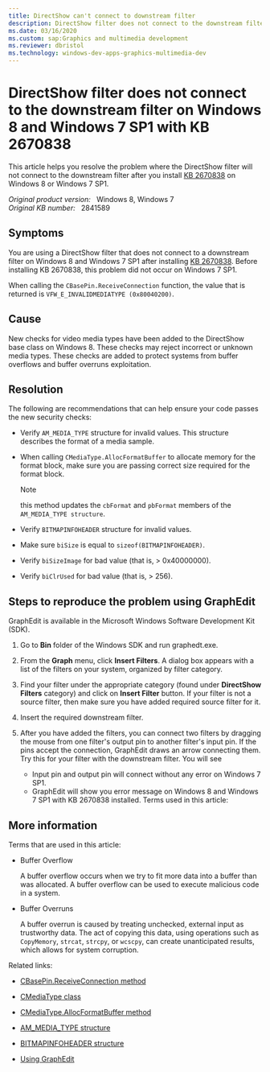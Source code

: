 ```yaml
---
title: DirectShow can't connect to downstream filter
description: DirectShow filter does not connect to the downstream filter on Windows 8 and Windows 7 SP1 after installing KB 2670838.
ms.date: 03/16/2020
ms.custom: sap:Graphics and multimedia development
ms.reviewer: dbristol
ms.technology: windows-dev-apps-graphics-multimedia-dev
---
```

# DirectShow filter does not connect to the downstream filter on Windows 8 and Windows 7 SP1 with KB 2670838

This article helps you resolve the problem where the DirectShow filter will not connect to the downstream filter after you install [KB 2670838](https://support.microsoft.com/help/2670838) on Windows 8 or Windows 7 SP1.

_Original product version:_ &nbsp; Windows 8, Windows 7  
_Original KB number:_ &nbsp; 2841589

## Symptoms

You are using a DirectShow filter that does not connect to a downstream filter on Windows 8 and Windows 7 SP1 after installing [KB 2670838](https://support.microsoft.com/help/2670838). Before installing KB 2670838, this problem did not occur on Windows 7 SP1.

When calling the `CBasePin.ReceiveConnection` function, the value that is returned is `VFW_E_INVALIDMEDIATYPE (0x80040200)`.

## Cause

New checks for video media types have been added to the DirectShow base class on Windows 8. These checks may reject incorrect or unknown media types. These checks are added to protect systems from buffer overflows and buffer overruns exploitation.

## Resolution

The following are recommendations that can help ensure your code passes the new security checks:

- Verify `AM_MEDIA_TYPE` structure for invalid values. This structure describes the format of a media sample.
- When calling `CMediaType.AllocFormatBuffer` to allocate memory for the format block, make sure you are passing correct size required for the format block.

    > [!NOTE]
    > this method updates the `cbFormat` and `pbFormat` members of the `AM_MEDIA_TYPE structure`.

- Verify `BITMAPINFOHEADER` structure for invalid values.
- Make sure `biSize` is equal to `sizeof(BITMAPINFOHEADER)`.
- Verify `biSizeImage` for bad value (that is, > 0x40000000).
- Verify `biClrUsed` for bad value (that is, > 256).

## Steps to reproduce the problem using GraphEdit

GraphEdit is available in the Microsoft Windows Software Development Kit (SDK).

1. Go to **Bin** folder of the Windows SDK and run graphedt.exe.
1. From the **Graph** menu, click **Insert Filters**. A dialog box appears with a list of the filters on your system, organized by filter category.
1. Find your filter under the appropriate category (found under **DirectShow Filters** category) and click on **Insert Filter** button. If your filter is not a source filter, then make sure you have added required source filter for it.
1. Insert the required downstream filter.
1. After you have added the filters, you can connect two filters by dragging the mouse from one filter's output pin to another filter's input pin. If the pins accept the connection, GraphEdit draws an arrow connecting them. Try this for your filter with the downstream filter. You will see

    - Input pin and output pin will connect without any error on Windows 7 SP1.
    - GraphEdit will show you error message on Windows 8 and Windows 7 SP1 with KB 2670838 installed. Terms used in this article:

## More information

Terms that are used in this article:

- Buffer Overflow

    A buffer overflow occurs when we try to fit more data into a buffer than was allocated. A buffer overflow can be used to execute malicious code in a system.
- Buffer Overruns

    A buffer overrun is caused by treating unchecked, external input as trustworthy data. The act of copying this data, using operations such as `CopyMemory`, `strcat`, `strcpy`, or `wcscpy`, can create unanticipated results, which allows for system corruption.

Related links:

- [CBasePin.ReceiveConnection method](/windows/win32/directshow/cbasepin-receiveconnection)

- [CMediaType class](/windows/win32/directshow/cmediatype)

- [CMediaType.AllocFormatBuffer method](/windows/win32/directshow/cmediatype-allocformatbuffer)

- [AM_MEDIA_TYPE structure](/windows/win32/api/strmif/ns-strmif-am_media_type)

- [BITMAPINFOHEADER structure](/previous-versions/dd183376(v=vs.85))

- [Using GraphEdit](/windows/win32/directshow/using-graphedit)

